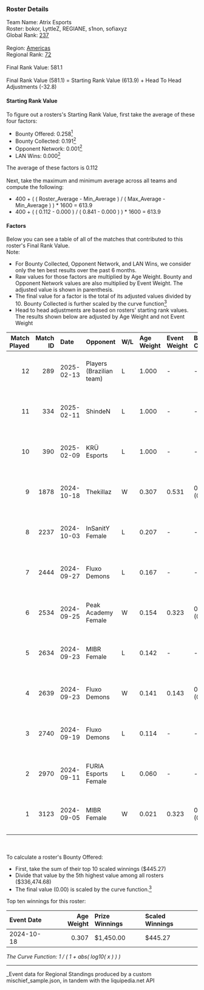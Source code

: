 ### Roster Details<br />
Team Name: Atrix Esports<br />
Roster: bokor, LyttleZ, REGIANE, s1non, sofiaxyz<br />
Global Rank: [237](../../standings_global_2025_03_01.md)<br />
<br />
Region: [Americas]( ../../standings_americas_2025_03_01.md)<br />
Regional Rank: [72]( ../../standings_americas_2025_03_01.md)<br />
<br />
Final Rank Value:  581.1<br />
<br />
Final Rank Value (581.1) = Starting Rank Value (613.9) + Head To Head Adjustments (-32.8)<br />

#### Starting Rank Value<br />
To figure out a rosters's Starting Rank Value, first take the average of these four factors:<br />
- Bounty Offered: 0.258[<sup>1</sup>](#table2)
- Bounty Collected: 0.191[<sup>2</sup>](#table1)
- Opponent Network: 0.001[<sup>2</sup>](#table1)
- LAN Wins: 0.000[<sup>2</sup>](#table1)

The average of these factors is 0.112<br />
<br />
Next, take the maximum and minimum average across all teams and compute the following:<br />
- 400 + ( ( Roster_Average - Min_Average ) / ( Max_Average - Min_Average ) ) * 1600 = 613.9
- 400 + ( ( 0.112 - 0.000 ) / ( 0.841 - 0.000 ) ) * 1600 = 613.9


#### Factors<br />
Below you can see a table of all of the matches that contributed to this roster's Final Rank Value.<br />
Note:<br />

- For Bounty Collected, Opponent Network, and LAN Wins, we consider only the ten best results over the past 6 months.
- Raw values for those factors are multiplied by Age Weight. Bounty and Opponent Network values are also multiplied by Event Weight. The adjusted value is shown in parenthesis.
- The final value for a factor is the total of its adjusted values divided by 10. Bounty Collected is further scaled by the curve function[<sup>3</sup>](#curveFunction)
- Head to head adjustments are based on rosters' starting rank values. The results shown below are adjusted by Age Weight and not Event Weight
<span id="table1"></span><br />


| Match Played | Match ID | Date       | Opponent                 | W/L | Age Weight | Event Weight | Bounty Collected | Opponent Network | LAN Wins  | H2H Adj. | Roster                                   |
| -: | -: | :- | :- | :- | :- | :- | :- | :- | :- | -: | :- |
|           12 |      289 | 2025-02-13 | Players (Brazilian team) | L   | 1.000      | -            | -                | -                | -         |   -10.09 | bokor, LyttleZ, REGIANE, s1non, sofiaxyz |
|           11 |      334 | 2025-02-11 | ShindeN                  | L   | 1.000      | -            | -                | -                | -         |   -11.90 | bokor, LyttleZ, REGIANE, s1non, sofiaxyz |
|           10 |      390 | 2025-02-09 | KRÜ Esports              | L   | 1.000      | -            | -                | -                | -         |   -12.64 | bokor, LyttleZ, REGIANE, s1non, sofiaxyz |
|            9 |     1878 | 2024-10-18 | Thekillaz                | W   | 0.307      | 0.531        | 0.001 (0.000)    | 0.026 (0.004)    | 0 (0.000) |     4.72 | bokor, LyttleZ, mari, s1non, sofiaxyz    |
|            8 |     2237 | 2024-10-03 | InSanitY Female          | L   | 0.207      | -            | -                | -                | -         |    -3.34 | bokor, LyttleZ, mari, s1non, sofiaxyz    |
|            7 |     2444 | 2024-09-27 | Fluxo Demons             | L   | 0.167      | -            | -                | -                | -         |    -1.72 | bokor, LyttleZ, mari, s1non, sofiaxyz    |
|            6 |     2534 | 2024-09-25 | Peak Academy Female      | W   | 0.154      | 0.323        | 0.001 (0.000)    | 0.018 (0.001)    | 0 (0.000) |     2.30 | bokor, LyttleZ, mari, s1non, sofiaxyz    |
|            5 |     2634 | 2024-09-23 | MIBR Female              | L   | 0.142      | -            | -                | -                | -         |    -2.14 | bokor, LyttleZ, mari, s1non, sofiaxyz    |
|            4 |     2639 | 2024-09-23 | Fluxo Demons             | W   | 0.141      | 0.143        | 0.016 (0.000)    | 0.100 (0.002)    | 0 (0.000) |     3.01 | bokor, LyttleZ, mari, s1non, sofiaxyz    |
|            3 |     2740 | 2024-09-19 | Fluxo Demons             | L   | 0.114      | -            | -                | -                | -         |    -1.16 | bokor, LyttleZ, mari, s1non, sofiaxyz    |
|            2 |     2970 | 2024-09-11 | FURIA Esports Female     | L   | 0.060      | -            | -                | -                | -         |    -0.20 | bokor, LyttleZ, mari, s1non, sofiaxyz    |
|            1 |     3123 | 2024-09-05 | MIBR Female              | W   | 0.021      | 0.323        | 0.004 (0.000)    | 0.052 (0.000)    | 0 (0.000) |     0.34 | bokor, LyttleZ, mari, s1non, sofiaxyz    |

<br />
<span id="table2"></span><br />
To calculate a roster's Bounty Offered:<br />

- First, take the sum of their top 10 scaled winnings ($445.27)
- Divide that value by the 5th highest value among all rosters ($336,474.68)
- The final value (0.00) is scaled by the curve function.[<sup>3</sup>](#curveFunction)

Top ten winnings for this roster:<br />

| Event Date | Age Weight | Prize Winnings | Scaled Winnings |
| :- | -: | :- | :- |
| 2024-10-18 |      0.307 | $1,450.00      | $445.27         |


<span id="curveFunction"></span>_The Curve Function: 1 / ( 1 + abs( log10( x ) ) )_<br />

---
_Event data for Regional Standings produced by a custom mischief_sample.json, in tandem with the liquipedia.net API<br />
